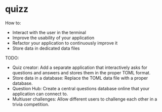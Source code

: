 # quizz

How to:
* Interact with the user in the terminal
* Improve the usability of your application
* Refactor your application to continuously improve it
* Store data in dedicated data files

TODO:
* Quiz creator: Add a separate application that interactively asks for questions and answers and stores them in the proper TOML format.
* Store data in a database: Replace the TOML data file with a proper database.
* Question Hub: Create a central questions database online that your application can connect to.
* Multiuser challenges: Allow different users to challenge each other in a trivia competition.
